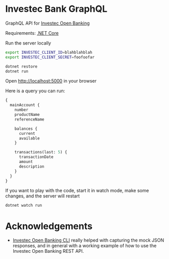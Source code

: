 # Investec Bank GraphQL

GraphQL API for [Investec Open Banking](https://developer.investec.com/programmable-banking/#open-api)

Requirements: [.NET Core](https://dotnet.microsoft.com/download)

Run the server locally
```sh
export INVESTEC_CLIENT_ID=blahblahblah
export INVESTEC_CLIENT_SECRET=foofoofar

dotnet restore
dotnet run
```

Open [http://localhost:5000](http://localhost:5000) in your browser 

Here is a query you can run:
```graphql
{
  mainAccount {
    number
    productName
    referenceName

    balances {
      current
      available
    }

    transactions(last: 5) {
      transactionDate
      amount
      description
    }
  }
}
```

If you want to play with the code, start it in watch mode, make some changes, and the server will restart
```sh
dotnet watch run
```

# Acknowledgements

- [Investec Open Banking CLI](https://github.com/adrianhopebailie/investec) really helped with capturing the mock JSON responses, and in general with a working example of how to use the Investec Open Banking REST API.
